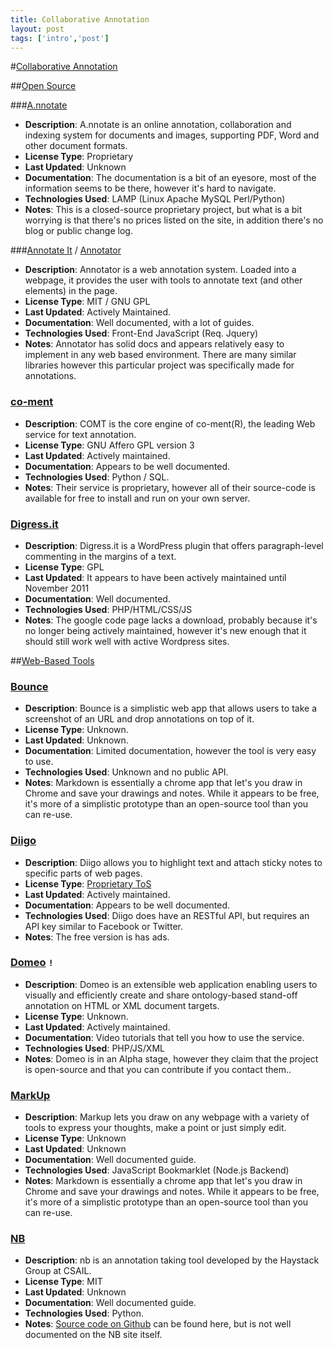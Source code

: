 ```yaml
---
title: Collaborative Annotation
layout: post
tags: ['intro','post']
---
```


#[Collaborative Annotation](id:section2)

##[Open Source](id:section2.1)

###[A.nnotate](http://a.nnotate.com)
* **Description**: A.nnotate is an online annotation, collaboration and indexing system for documents and images, supporting PDF, Word and other document formats. 
* **License Type**: Proprietary
* **Last Updated**: Unknown
* **Documentation**: The documentation is a bit of an eyesore, most of the information seems to be there, however it's hard to navigate.
* **Technologies Used**: LAMP (Linux Apache MySQL Perl/Python)
* **Notes**: This is a closed-source proprietary project, but what is a bit worrying is that there's no prices listed on the site, in addition there's no blog or public change log. 

###[Annotate It](http://annotateit.org) / [Annotator](https://github.com/okfn/annotator)
* **Description**: Annotator is a web annotation system. Loaded into a webpage, it provides the user with tools to annotate text (and other elements) in the page.
* **License Type**: MIT / GNU GPL
* **Last Updated**: Actively Maintained.
* **Documentation**: Well documented, with a lot of guides.
* **Technologies Used**: Front-End JavaScript (Req. Jquery)
* **Notes**: Annotator has solid docs and appears relatively easy to implement in any web based environment. There are many similar libraries however this particular project was specifically made for annotations.

### [co-ment](http://www.co-ment.org/)
* **Description**: COMT is the core engine of co-ment(R), the leading Web service for text annotation.
* **License Type**: GNU Affero GPL version 3 
* **Last Updated**: Actively maintained.
* **Documentation**: Appears to be well documented.
* **Technologies Used**: Python / SQL.
* **Notes**: Their service is proprietary, however all of their source-code is available for free to install and run on your own server.

### [Digress.it](http://digress.it) 
* **Description**: Digress.it is a WordPress plugin that offers paragraph-level commenting in the margins of a text. 
* **License Type**: GPL
* **Last Updated**: It appears to have been actively maintained until November 2011
* **Documentation**: Well documented.
* **Technologies Used**: PHP/HTML/CSS/JS
* **Notes**: The google code page lacks a download, probably because it's no longer being actively maintained, however it's new enough that it should still work well with active Wordpress sites.

##[Web-Based Tools](id:section2.2)

### [Bounce](http://www.bounceapp.com/)
* **Description**: Bounce is a simplistic web app that allows users to take a screenshot of an URL and drop annotations on top of it.
* **License Type**: Unknown.
* **Last Updated**: Unknown.
* **Documentation**: Limited documentation, however the tool is very easy to use.
* **Technologies Used**: Unknown and no public API.
* **Notes**: Markdown is essentially a chrome app that let's you draw in Chrome and save your drawings and notes. While it appears to be free, it's more of a simplistic prototype than an open-source tool than you can re-use.

### [Diigo](http://diigo.com)
* **Description**: Diigo allows you to highlight text and attach sticky notes to specific parts of web pages.
* **License Type**: [Proprietary ToS](http://www.diigo.com/terms)
* **Last Updated**: Actively maintained.
* **Documentation**: Appears to be well documented.
* **Technologies Used**: Diigo does have an RESTful API, but requires an API key similar to Facebook or Twitter.
* **Notes**: The free version is has ads.

### [Domeo](http://www.annotationframework.org/) `!`
* **Description**: Domeo is an extensible web application enabling users to visually and efficiently create and share ontology-based stand-off annotation on HTML or XML document targets.
* **License Type**: Unknown.
* **Last Updated**: Actively maintained.
* **Documentation**: Video tutorials that tell you how to use the service.
* **Technologies Used**: PHP/JS/XML
* **Notes**: Domeo is in an Alpha stage, however they claim that the project is open-source and that you can contribute if you contact them..

### [MarkUp](http://markup.io) 
* **Description**: Markup lets you draw on any webpage with a variety of tools to express your thoughts, make a point or just simply edit. 
* **License Type**: Unknown
* **Last Updated**: Unknown
* **Documentation**: Well documented guide.
* **Technologies Used**: JavaScript Bookmarklet (Node.js Backend)
* **Notes**: Markdown is essentially a chrome app that let's you draw in Chrome and save your drawings and notes. While it appears to be free, it's more of a simplistic prototype than an open-source tool than you can re-use.

### [NB](http://nb.mit.edu) 
* **Description**: nb is an annotation taking tool developed by the Haystack Group at CSAIL.
* **License Type**: MIT
* **Last Updated**: Unknown
* **Documentation**: Well documented guide.
* **Technologies Used**: Python.
* **Notes**: [Source code on Github](https://github.com/nbproject/nbproject) can be found here, but is not well documented on the NB site itself.